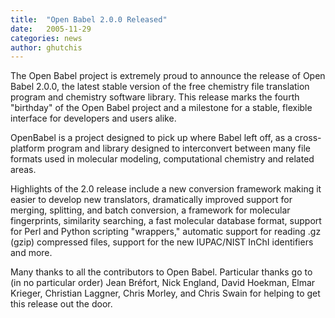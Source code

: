 ```yaml
---
title:  "Open Babel 2.0.0 Released"
date:   2005-11-29
categories: news
author: ghutchis
---
```


The Open Babel project is extremely proud to announce the release of Open Babel 2.0.0, the latest stable version of the free chemistry file translation program and chemistry software library. This release marks the fourth "birthday" of the Open Babel project and a  milestone for a stable, flexible interface for developers and users alike.

OpenBabel is a project designed to pick up where Babel left off, as a cross-platform program and library designed to interconvert between many file formats used in molecular modeling, computational chemistry and related areas.

Highlights of the 2.0 release include a new conversion framework making it easier to develop new translators, dramatically improved support for merging, splitting, and batch conversion, a framework for molecular fingerprints, similarity searching, a fast molecular database format, support for Perl and Python scripting "wrappers," automatic support for reading .gz (gzip) compressed files, support for the new IUPAC/NIST InChI identifiers and more.

Many thanks to all the contributors to Open Babel. Particular thanks go to (in no particular order) Jean Bréfort, Nick England, David Hoekman, Elmar Krieger, Christian Laggner, Chris Morley, and Chris Swain for helping to get this release out the door.
